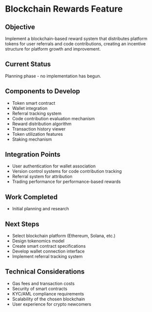 
# Blockchain Rewards Feature

## Objective
Implement a blockchain-based reward system that distributes platform tokens for user referrals and code contributions, creating an incentive structure for platform growth and improvement.

## Current Status
Planning phase - no implementation has begun.

## Components to Develop
- Token smart contract
- Wallet integration
- Referral tracking system
- Code contribution evaluation mechanism
- Reward distribution algorithm
- Transaction history viewer
- Token utilization features
- Staking mechanism

## Integration Points
- User authentication for wallet association
- Version control systems for code contribution tracking
- Referral system for attribution
- Trading performance for performance-based rewards

## Work Completed
- Initial planning and research

## Next Steps
- Select blockchain platform (Ethereum, Solana, etc.)
- Design tokenomics model
- Create smart contract specifications
- Develop wallet connection interface
- Implement referral tracking system

## Technical Considerations
- Gas fees and transaction costs
- Security of smart contracts
- KYC/AML compliance requirements
- Scalability of the chosen blockchain
- User experience for crypto newcomers
